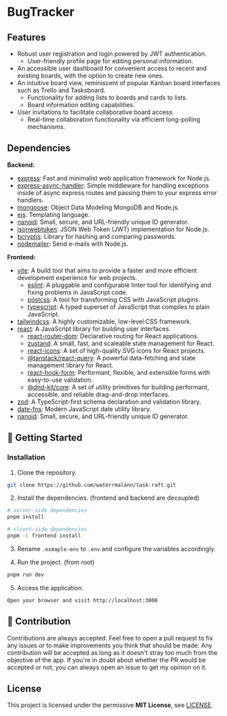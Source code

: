 # BugTracker
## Features

- Robust user registration and login powered by JWT authentication.
    - User-friendly profile page for editing personal information.
- An accessible user dashboard for convenient access to recent and existing boards, with the option to create new ones.
- An intuitive board view, reminiscent of popular Kanban board interfaces such as Trello and Tasksboard.
    - Functionality for adding lists to boards and cards to lists.
    - Board information editing capabilities.
- User invitations to facilitate collaborative board access.
    - Real-time collaboration functionality via efficient long-polling mechanisms.

## Dependencies

**Backend:**
- [express](https://expressjs.com/): Fast and minimalist web application framework for Node.js.
- [express-async-handler](https://www.npmjs.com/package/express-async-handler): Simple middleware for handling exceptions inside of async express routes and passing them to your express error handlers.
- [mongoose](https://mongoosejs.com/): Object Data Modeling MongoDB and Node.js.
- [ejs](https://ejs.co/): Templating language.
- [nanoid](https://www.npmjs.com/package/nanoid): Small, secure, and URL-friendly unique ID generator.
- [jsonwebtoken](https://www.npmjs.com/package/jsonwebtoken): JSON Web Token (JWT) implementation for Node.js.
- [bcryptjs](https://www.npmjs.com/package/bcryptjs): Library for hashing and comparing passwords.
- [nodemailer](https://www.npmjs.com/package/nodemailer): Send e-mails with Node.js.

**Frontend:**
- [vite](https://www.npmjs.com/package/vite): A build tool that aims to provide a faster and more efficient development experience for web projects.
    - [eslint](https://www.npmjs.com/package/eslint): A pluggable and configurable linter tool for identifying and fixing problems in JavaScript code.
    - [postcss](https://www.npmjs.com/package/postcss): A tool for transforming CSS with JavaScript plugins.
    - [typescript](https://www.typescriptlang.org/): A typed superset of JavaScript that compiles to plain JavaScript.
- [tailwindcss](https://www.npmjs.com/package/tailwindcss): A highly customizable, low-level CSS framework.
- [react](https://reactjs.org/): A JavaScript library for building user interfaces.
    - [react-router-dom](https://www.npmjs.com/package/react-router-dom): Declarative routing for React applications.
    - [zustand](https://www.npmjs.com/package/zustand): A small, fast, and scaleable state management for React.
    - [react-icons](https://www.npmjs.com/package/react-icons): A set of high-quality SVG icons for React projects.
    - [@tanstack/react-query](https://www.npmjs.com/package/@tanstack/react-query): A powerful data-fetching and state management library for React.
    - [react-hook-form](https://www.npmjs.com/package/react-hook-form): Performant, flexible, and extensible forms with easy-to-use validation.
    - [@dnd-kit/core](https://www.npmjs.com/package/@dnd-kit/core): A set of utility primitives for building performant, accessible, and reliable drag-and-drop interfaces.
- [zod](https://www.npmjs.com/package/zod): A TypeScript-first schema declaration and validation library.
- [date-fns](https://www.npmjs.com/package/date-fns): Modern JavaScript date utility library.
- [nanoid](https://www.npmjs.com/package/nanoid): Small, secure, and URL-friendly unique ID generator.

## 🚀 Getting Started

### Installation

1. Clone the repository.

```sh
git clone https://github.com/waterrmalann/task-raft.git
```

2. Install the dependencies. (frontend and backend are decoupled)

```sh
# server-side dependencies
pnpm install

# client-side dependencies
pnpm -C frontend install
```

3. Rename `.exmaple-env` to `.env` and configure the variables accordingly.

4. Run the project. (from root)

```sh
pnpm run dev
```

5. Access the application.

```
Open your browser and visit http://localhost:3000
```

## 🤝 Contribution

Contributions are always accepted. Feel free to open a pull request to fix any issues or to make improvements you think that should be made. Any contribution will be accepted as long as it doesn't stray too much from the objective of the app. If you're in doubt about whether the PR would be accepted or not, you can always open an issue to get my opinion on it.

## License

This project is licensed under the permissive **MIT License**, see [LICENSE](LICENSE).
